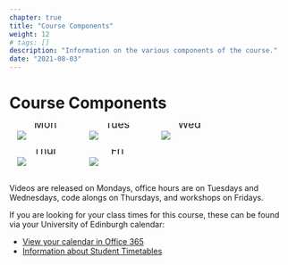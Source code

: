```yaml
---
chapter: true
title: "Course Components"
weight: 12
# tags: [] 
description: "Information on the various components of the course."
date: "2021-08-03"
---
```


<style>
/* Three image containers (use 25% for four, and 50% for two, etc) */
.column {
  float: left;
  width: 20%;
  min-width: 20%;
  padding: 1em;
  white-space: normal;
}

/* Clear floats after image containers */
.row::after {
  content: "";
  clear: both;
  display: table;
  white-space: normal;
}
</style>

# Course Components

<div class="row">
  <div class="column">
    <img src="/images/overview/youtube.png">
    <p style="margin-top: -40px; text-align: center; font-size: 2vw; overflow:hidden;">Mon</p>
  </div>
  <div class="column">
    <img src="/images/overview/speech-bubble.png">
    <p style="margin-top: -40px; text-align: center; font-size: 2vw; overflow:hidden;">Tues</p>
  </div>
  <div class="column">
    <img src="/images/overview/speech-bubble.png">
    <p style="margin-top: -40px; text-align: center; font-size: 2vw; overflow:hidden;">Wed</p>
  </div>
  <div class="column">
    <img src="/images/overview/keyboard.png">
    <p style="margin-top: -40px; text-align: center; font-size: 2vw; overflow:hidden;">Thur</p>
  </div>
  <div class="column">
    <img src="/images/overview/round-table.png">
    <p style="margin-top: -40px; text-align: center; font-size: 2vw; overflow:hidden;">Fri</p>
  </div>
</div>

Videos are released on Mondays, office hours are on Tuesdays and Wednesdays, code alongs on Thursdays, and workshops on Fridays.

<p style="text-align: left">
If you are looking for your class times for this course, these can be found via your University of Edinburgh calendar:
</p>

- [View your calendar in Office 365](https://edadfed.ed.ac.uk/adfs/ls/?RedirectToIdentityProvider=https%3a%2f%2fidp.ed.ac.uk%2fshibboleth&username=&wa=wsignin1.0&wtrealm=urn%3afederation%3aMicrosoftOnline&wctx=wa%3Dwsignin1.0%26whr%3Dhttps:%252f%252fedadfed.ed.ac.uk%252fadfs%252fls%26wreply%3dhttps:%252f%252foutlook.com%252fowa%252f%253frealm%253ded.ac.uk%2526path%253d%252fcalendar%252fview%252fWorkWeek)
- [Information about Student Timetables](https://edin.ac/student-timetables)
